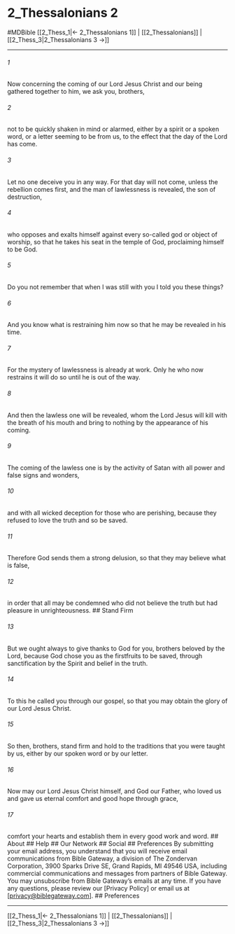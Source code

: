 # 2_Thessalonians 2
#MDBible
[[2_Thess_1|← 2_Thessalonians 1]] | [[2_Thessalonians]] | [[2_Thess_3|2_Thessalonians 3 →]]

***






###### 1 


Now concerning the coming of our Lord Jesus Christ and our being gathered together to him, we ask you, brothers, 





###### 2 


not to be quickly shaken in mind or alarmed, either by a spirit or a spoken word, or a letter seeming to be from us, to the effect that the day of the Lord has come. 





###### 3 


Let no one deceive you in any way. For that day will not come, unless the rebellion comes first, and the man of lawlessness is revealed, the son of destruction, 





###### 4 


who opposes and exalts himself against every so-called god or object of worship, so that he takes his seat in the temple of God, proclaiming himself to be God. 





###### 5 


Do you not remember that when I was still with you I told you these things? 





###### 6 


And you know what is restraining him now so that he may be revealed in his time. 





###### 7 


For the mystery of lawlessness is already at work. Only he who now restrains it will do so until he is out of the way. 





###### 8 


And then the lawless one will be revealed, whom the Lord Jesus will kill with the breath of his mouth and bring to nothing by the appearance of his coming. 





###### 9 


The coming of the lawless one is by the activity of Satan with all power and false signs and wonders, 





###### 10 


and with all wicked deception for those who are perishing, because they refused to love the truth and so be saved. 





###### 11 


Therefore God sends them a strong delusion, so that they may believe what is false, 





###### 12 


in order that all may be condemned who did not believe the truth but had pleasure in unrighteousness. ## Stand Firm 





###### 13 


But we ought always to give thanks to God for you, brothers beloved by the Lord, because God chose you as the firstfruits to be saved, through sanctification by the Spirit and belief in the truth. 





###### 14 


To this he called you through our gospel, so that you may obtain the glory of our Lord Jesus Christ. 





###### 15 


So then, brothers, stand firm and hold to the traditions that you were taught by us, either by our spoken word or by our letter. 





###### 16 


Now may our Lord Jesus Christ himself, and God our Father, who loved us and gave us eternal comfort and good hope through grace, 





###### 17 


comfort your hearts and establish them in every good work and word. ## About ## Help ## Our Network ## Social ## Preferences By submitting your email address, you understand that you will receive email communications from Bible Gateway, a division of The Zondervan Corporation, 3900 Sparks Drive SE, Grand Rapids, MI 49546 USA, including commercial communications and messages from partners of Bible Gateway. You may unsubscribe from Bible Gateway&rsquo;s emails at any time. If you have any questions, please review our [Privacy Policy] or email us at [privacy@biblegateway.com]. ## Preferences

***

[[2_Thess_1|← 2_Thessalonians 1]] | [[2_Thessalonians]] | [[2_Thess_3|2_Thessalonians 3 →]]
